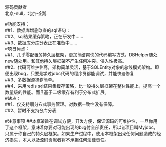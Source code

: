 源码贡献者<br />
北京-null，北京-企鹅<br />

#功能支持：<br />
##1、数据库增删改查的sql语句：<br />
##2、sql结果缓存策略，正在研发中......<br />
##3、数据库分库分表正在准备中......<br />
#项目优点：<br />
##1、几乎零配置的持久层框架，更加简洁爽快的代码编写方式，DBHelper随处new随处用。和其他持久层框架不产生任何冲突。侵入性极高。<br />
##2、代码可维护性高，架构简单灵活，基于SQLEntity对象的总线模式架构。即便出现bug，只要是学过jdbc代码的程序员都能调试，并能快速修复<br />
##3、多数据源操作简单。<br />
##4、采用redis sql结果集缓存策略，比一般持久层框架在整体性能上，提高一个数量级的性能。而且基于二级缓存有利于分布式扩展。<br />
#缺点：<br />
##1、仅支持弱分布式事务管理。对数据一致性没有保障。<br />
##2、暂时不支持分库分表<br />

#注意事项
##本框架旨在调试方便，开发方便，保证源码的可维护性，一旦你用了这个框架，意味着你要对可能出现的bug付全部责任，所以该项目叫Myjdbc，只属于你自己的持久层框架。如果生产过程中，使用本框架出现任何问题造成的经济损失，本人以及源码贡献者将不承担任何法律责任。
